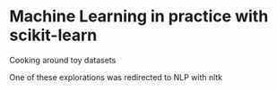 # Machine Learning in practice with scikit-learn

Cooking around toy datasets

One of these explorations was redirected to NLP with nltk
